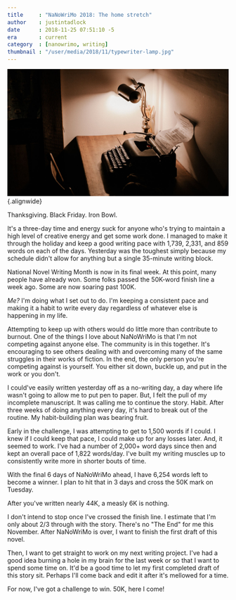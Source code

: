 ```yaml
---
title     : "NaNoWriMo 2018: The home stretch"
author    : justintadlock
date      : 2018-11-25 07:51:10 -5
era       : current
category  : [nanowrimo, writing]
thumbnail : "/user/media/2018/11/typewriter-lamp.jpg"
---
```


![A desk in a dark room with a desk-lamp illuminating the area. A typewriter sits next to it.](/user/media/2018/11/typewriter-lamp.jpg){.alignwide}

Thanksgiving.  Black Friday.  Iron Bowl.

It's a three-day time and energy suck for anyone who's trying to maintain a high level of creative energy and get some work done.  I managed to make it through the holiday and keep a good writing pace with 1,739, 2,331, and 859 words on each of the days.  Yesterday was the toughest simply because my schedule didn't allow for anything but a single 35-minute writing block.

National Novel Writing Month is now in its final week.  At this point, many people have already won.  Some folks passed the 50K-word finish line a week ago.  Some are now soaring past 100K.

_Me?_ I'm doing what I set out to do.  I'm keeping a consistent pace and making it a habit to write every day regardless of whatever else is happening in my life.

Attempting to keep up with others would do little more than contribute to burnout.  One of the things I love about NaNoWriMo is that I'm not competing against anyone else.  The community is in this together.  It's encouraging to see others dealing with and overcoming many of the same struggles in their works of fiction.  In the end, the only person you're competing against is yourself.  You either sit down, buckle up, and put in the work or you don't.

I could've easily written yesterday off as a no-writing day, a day where life wasn't going to allow me to put pen to paper.  But, I felt the pull of my incomplete manuscript.  It was calling me to continue the story.  Habit.  After three weeks of doing anything every day, it's hard to break out of the routine.  My habit-building plan was bearing fruit.

Early in the challenge, I was attempting to get to 1,500 words if I could.  I knew if I could keep that pace, I could make up for any losses later.  And, it seemed to work.  I've had a number of 2,000+ word days since then and kept an overall pace of 1,822 words/day.  I've built my writing muscles up to consistently write more in shorter bouts of time.

With the final 6 days of NaNoWriMo ahead, I have 6,254 words left to become a winner.  I plan to hit that in 3 days and cross the 50K mark on Tuesday.

After you've written nearly 44K, a measly 6K is nothing.

I don't intend to stop once I've crossed the finish line.  I estimate that I'm only about 2/3 through with the story.  There's no "The End" for me this November.  After NaNoWriMo is over, I want to finish the first draft of this novel.

Then, I want to get straight to work on my next writing project.  I've had a good idea burning a hole in my brain for the last week or so that I want to spend some time on.  It'd be a good time to let my first completed draft of this story sit.  Perhaps I'll come back and edit it after it's mellowed for a time.

For now, I've got a challenge to win.  50K, here I come!
